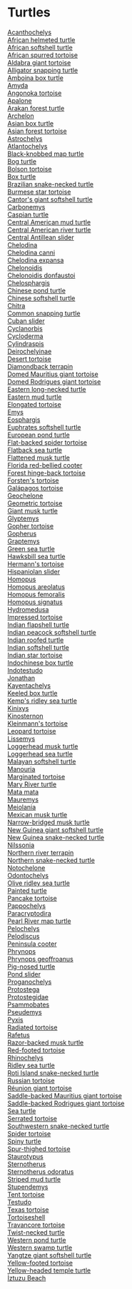 # Turtles
[Acanthochelys](https://en.wikipedia.org/wiki/Acanthochelys)<br>
[African helmeted turtle](https://en.wikipedia.org/wiki/African_helmeted_turtle)<br>
[African softshell turtle](https://en.wikipedia.org/wiki/African_softshell_turtle)<br>
[African spurred tortoise](https://en.wikipedia.org/wiki/African_spurred_tortoise)<br>
[Aldabra giant tortoise](https://en.wikipedia.org/wiki/Aldabra_giant_tortoise)<br>
[Alligator snapping turtle](https://en.wikipedia.org/wiki/Alligator_snapping_turtle)<br>
[Amboina box turtle](https://en.wikipedia.org/wiki/Amboina_box_turtle)<br>
[Amyda](https://en.wikipedia.org/wiki/Amyda)<br>
[Angonoka tortoise](https://en.wikipedia.org/wiki/Angonoka_tortoise)<br>
[Apalone](https://en.wikipedia.org/wiki/Apalone)<br>
[Arakan forest turtle](https://en.wikipedia.org/wiki/Arakan_forest_turtle)<br>
[Archelon](https://en.wikipedia.org/wiki/Archelon)<br>
[Asian box turtle](https://en.wikipedia.org/wiki/Asian_box_turtle)<br>
[Asian forest tortoise](https://en.wikipedia.org/wiki/Asian_forest_tortoise)<br>
[Astrochelys](https://en.wikipedia.org/wiki/Astrochelys)<br>
[Atlantochelys](https://en.wikipedia.org/wiki/Atlantochelys)<br>
[Black-knobbed map turtle](https://en.wikipedia.org/wiki/Black-knobbed_map_turtle)<br>
[Bog turtle](https://en.wikipedia.org/wiki/Bog_turtle)<br>
[Bolson tortoise](https://en.wikipedia.org/wiki/Bolson_tortoise)<br>
[Box turtle](https://en.wikipedia.org/wiki/Box_turtle)<br>
[Brazilian snake-necked turtle](https://en.wikipedia.org/wiki/Brazilian_snake-necked_turtle)<br>
[Burmese star tortoise](https://en.wikipedia.org/wiki/Burmese_star_tortoise)<br>
[Cantor's giant softshell turtle](https://en.wikipedia.org/wiki/Cantor%27s_giant_softshell_turtle)<br>
[Carbonemys](https://en.wikipedia.org/wiki/Carbonemys)<br>
[Caspian turtle](https://en.wikipedia.org/wiki/Caspian_turtle)<br>
[Central American mud turtle](https://en.wikipedia.org/wiki/Central_American_mud_turtle)<br>
[Central American river turtle](https://en.wikipedia.org/wiki/Central_American_river_turtle)<br>
[Central Antillean slider](https://en.wikipedia.org/wiki/Central_Antillean_slider)<br>
[Chelodina](https://en.wikipedia.org/wiki/Chelodina)<br>
[Chelodina canni](https://en.wikipedia.org/wiki/Chelodina_canni)<br>
[Chelodina expansa](https://en.wikipedia.org/wiki/Chelodina_expansa)<br>
[Chelonoidis](https://en.wikipedia.org/wiki/Chelonoidis)<br>
[Chelonoidis donfaustoi](https://en.wikipedia.org/wiki/Chelonoidis_donfaustoi)<br>
[Chelosphargis](https://en.wikipedia.org/wiki/Chelosphargis)<br>
[Chinese pond turtle](https://en.wikipedia.org/wiki/Chinese_pond_turtle)<br>
[Chinese softshell turtle](https://en.wikipedia.org/wiki/Chinese_softshell_turtle)<br>
[Chitra](https://en.wikipedia.org/wiki/Chitra_(genus))<br>
[Common snapping turtle](https://en.wikipedia.org/wiki/Common_snapping_turtle)<br>
[Cuban slider](https://en.wikipedia.org/wiki/Cuban_slider)<br>
[Cyclanorbis](https://en.wikipedia.org/wiki/Cyclanorbis)<br>
[Cycloderma](https://en.wikipedia.org/wiki/Cycloderma)<br>
[Cylindraspis](https://en.wikipedia.org/wiki/Cylindraspis)<br>
[Deirochelyinae](https://en.wikipedia.org/wiki/Deirochelyinae)<br>
[Desert tortoise](https://en.wikipedia.org/wiki/Desert_tortoise)<br>
[Diamondback terrapin](https://en.wikipedia.org/wiki/Diamondback_terrapin)<br>
[Domed Mauritius giant tortoise](https://en.wikipedia.org/wiki/Domed_Mauritius_giant_tortoise)<br>
[Domed Rodrigues giant tortoise](https://en.wikipedia.org/wiki/Domed_Rodrigues_giant_tortoise)<br>
[Eastern long-necked turtle](https://en.wikipedia.org/wiki/Eastern_long-necked_turtle)<br>
[Eastern mud turtle](https://en.wikipedia.org/wiki/Eastern_mud_turtle)<br>
[Elongated tortoise](https://en.wikipedia.org/wiki/Elongated_tortoise)<br>
[Emys](https://en.wikipedia.org/wiki/Emys)<br>
[Eosphargis](https://en.wikipedia.org/wiki/Eosphargis)<br>
[Euphrates softshell turtle](https://en.wikipedia.org/wiki/Euphrates_softshell_turtle)<br>
[European pond turtle](https://en.wikipedia.org/wiki/European_pond_turtle)<br>
[Flat-backed spider tortoise](https://en.wikipedia.org/wiki/Flat-backed_spider_tortoise)<br>
[Flatback sea turtle](https://en.wikipedia.org/wiki/Flatback_sea_turtle)<br>
[Flattened musk turtle](https://en.wikipedia.org/wiki/Flattened_musk_turtle)<br>
[Florida red-bellied cooter](https://en.wikipedia.org/wiki/Florida_red-bellied_cooter)<br>
[Forest hinge-back tortoise](https://en.wikipedia.org/wiki/Forest_hinge-back_tortoise)<br>
[Forsten's tortoise](https://en.wikipedia.org/wiki/Forsten%27s_tortoise)<br>
[Galápagos tortoise](https://en.wikipedia.org/wiki/Galápagos_tortoise)<br>
[Geochelone](https://en.wikipedia.org/wiki/Geochelone)<br>
[Geometric tortoise](https://en.wikipedia.org/wiki/Geometric_tortoise)<br>
[Giant musk turtle](https://en.wikipedia.org/wiki/Giant_musk_turtle)<br>
[Glyptemys](https://en.wikipedia.org/wiki/Glyptemys)<br>
[Gopher tortoise](https://en.wikipedia.org/wiki/Gopher_tortoise)<br>
[Gopherus](https://en.wikipedia.org/wiki/Gopherus)<br>
[Graptemys](https://en.wikipedia.org/wiki/Graptemys)<br>
[Green sea turtle](https://en.wikipedia.org/wiki/Green_sea_turtle)<br>
[Hawksbill sea turtle](https://en.wikipedia.org/wiki/Hawksbill_sea_turtle)<br>
[Hermann's tortoise](https://en.wikipedia.org/wiki/Hermann%27s_tortoise)<br>
[Hispaniolan slider](https://en.wikipedia.org/wiki/Hispaniolan_slider)<br>
[Homopus](https://en.wikipedia.org/wiki/Homopus)<br>
[Homopus areolatus](https://en.wikipedia.org/wiki/Homopus_areolatus)<br>
[Homopus femoralis](https://en.wikipedia.org/wiki/Homopus_femoralis)<br>
[Homopus signatus](https://en.wikipedia.org/wiki/Homopus_signatus)<br>
[Hydromedusa](https://en.wikipedia.org/wiki/Hydromedusa)<br>
[Impressed tortoise](https://en.wikipedia.org/wiki/Impressed_tortoise)<br>
[Indian flapshell turtle](https://en.wikipedia.org/wiki/Indian_flapshell_turtle)<br>
[Indian peacock softshell turtle](https://en.wikipedia.org/wiki/Indian_peacock_softshell_turtle)<br>
[Indian roofed turtle](https://en.wikipedia.org/wiki/Indian_roofed_turtle)<br>
[Indian softshell turtle](https://en.wikipedia.org/wiki/Indian_softshell_turtle)<br>
[Indian star tortoise](https://en.wikipedia.org/wiki/Indian_star_tortoise)<br>
[Indochinese box turtle](https://en.wikipedia.org/wiki/Indochinese_box_turtle)<br>
[Indotestudo](https://en.wikipedia.org/wiki/Indotestudo)<br>
[Jonathan](https://en.wikipedia.org/wiki/Jonathan_(tortoise))<br>
[Kayentachelys](https://en.wikipedia.org/wiki/Kayentachelys)<br>
[Keeled box turtle](https://en.wikipedia.org/wiki/Keeled_box_turtle)<br>
[Kemp's ridley sea turtle](https://en.wikipedia.org/wiki/Kemp%27s_ridley_sea_turtle)<br>
[Kinixys](https://en.wikipedia.org/wiki/Kinixys)<br>
[Kinosternon](https://en.wikipedia.org/wiki/Kinosternon)<br>
[Kleinmann's tortoise](https://en.wikipedia.org/wiki/Kleinmann%27s_tortoise)<br>
[Leopard tortoise](https://en.wikipedia.org/wiki/Leopard_tortoise)<br>
[Lissemys](https://en.wikipedia.org/wiki/Lissemys)<br>
[Loggerhead musk turtle](https://en.wikipedia.org/wiki/Loggerhead_musk_turtle)<br>
[Loggerhead sea turtle](https://en.wikipedia.org/wiki/Loggerhead_sea_turtle)<br>
[Malayan softshell turtle](https://en.wikipedia.org/wiki/Malayan_softshell_turtle)<br>
[Manouria](https://en.wikipedia.org/wiki/Manouria)<br>
[Marginated tortoise](https://en.wikipedia.org/wiki/Marginated_tortoise)<br>
[Mary River turtle](https://en.wikipedia.org/wiki/Mary_River_turtle)<br>
[Mata mata](https://en.wikipedia.org/wiki/Mata_mata)<br>
[Mauremys](https://en.wikipedia.org/wiki/Mauremys)<br>
[Meiolania](https://en.wikipedia.org/wiki/Meiolania)<br>
[Mexican musk turtle](https://en.wikipedia.org/wiki/Mexican_musk_turtle)<br>
[Narrow-bridged musk turtle](https://en.wikipedia.org/wiki/Narrow-bridged_musk_turtle)<br>
[New Guinea giant softshell turtle](https://en.wikipedia.org/wiki/New_Guinea_giant_softshell_turtle)<br>
[New Guinea snake-necked turtle](https://en.wikipedia.org/wiki/New_Guinea_snake-necked_turtle)<br>
[Nilssonia](https://en.wikipedia.org/wiki/Nilssonia_(turtle))<br>
[Northern river terrapin](https://en.wikipedia.org/wiki/Northern_river_terrapin)<br>
[Northern snake-necked turtle](https://en.wikipedia.org/wiki/Northern_snake-necked_turtle)<br>
[Notochelone](https://en.wikipedia.org/wiki/Notochelone)<br>
[Odontochelys](https://en.wikipedia.org/wiki/Odontochelys)<br>
[Olive ridley sea turtle](https://en.wikipedia.org/wiki/Olive_ridley_sea_turtle)<br>
[Painted turtle](https://en.wikipedia.org/wiki/Painted_turtle)<br>
[Pancake tortoise](https://en.wikipedia.org/wiki/Pancake_tortoise)<br>
[Pappochelys](https://en.wikipedia.org/wiki/Pappochelys)<br>
[Paracryptodira](https://en.wikipedia.org/wiki/Paracryptodira)<br>
[Pearl River map turtle](https://en.wikipedia.org/wiki/Pearl_River_map_turtle)<br>
[Pelochelys](https://en.wikipedia.org/wiki/Pelochelys)<br>
[Pelodiscus](https://en.wikipedia.org/wiki/Pelodiscus)<br>
[Peninsula cooter](https://en.wikipedia.org/wiki/Peninsula_cooter)<br>
[Phrynops](https://en.wikipedia.org/wiki/Phrynops)<br>
[Phrynops geoffroanus](https://en.wikipedia.org/wiki/Phrynops_geoffroanus)<br>
[Pig-nosed turtle](https://en.wikipedia.org/wiki/Pig-nosed_turtle)<br>
[Pond slider](https://en.wikipedia.org/wiki/Pond_slider)<br>
[Proganochelys](https://en.wikipedia.org/wiki/Proganochelys)<br>
[Protostega](https://en.wikipedia.org/wiki/Protostega)<br>
[Protostegidae](https://en.wikipedia.org/wiki/Protostegidae)<br>
[Psammobates](https://en.wikipedia.org/wiki/Psammobates)<br>
[Pseudemys](https://en.wikipedia.org/wiki/Pseudemys)<br>
[Pyxis](https://en.wikipedia.org/wiki/Pyxis_(genus))<br>
[Radiated tortoise](https://en.wikipedia.org/wiki/Radiated_tortoise)<br>
[Rafetus](https://en.wikipedia.org/wiki/Rafetus)<br>
[Razor-backed musk turtle](https://en.wikipedia.org/wiki/Razor-backed_musk_turtle)<br>
[Red-footed tortoise](https://en.wikipedia.org/wiki/Red-footed_tortoise)<br>
[Rhinochelys](https://en.wikipedia.org/wiki/Rhinochelys)<br>
[Ridley sea turtle](https://en.wikipedia.org/wiki/Ridley_sea_turtle)<br>
[Roti Island snake-necked turtle](https://en.wikipedia.org/wiki/Roti_Island_snake-necked_turtle)<br>
[Russian tortoise](https://en.wikipedia.org/wiki/Russian_tortoise)<br>
[Réunion giant tortoise](https://en.wikipedia.org/wiki/R%C3%A9union_giant_tortoise)<br>
[Saddle-backed Mauritius giant tortoise](https://en.wikipedia.org/wiki/Saddle-backed_Mauritius_giant_tortoise)<br>
[Saddle-backed Rodrigues giant tortoise](https://en.wikipedia.org/wiki/Saddle-backed_Rodrigues_giant_tortoise)<br>
[Sea turtle](https://en.wikipedia.org/wiki/Sea_turtle)<br>
[Serrated tortoise](https://en.wikipedia.org/wiki/Serrated_tortoise)<br>
[Southwestern snake-necked turtle](https://en.wikipedia.org/wiki/Southwestern_snake-necked_turtle)<br>
[Spider tortoise](https://en.wikipedia.org/wiki/Spider_tortoise)<br>
[Spiny turtle](https://en.wikipedia.org/wiki/Spiny_turtle)<br>
[Spur-thighed tortoise](https://en.wikipedia.org/wiki/Spur-thighed_tortoise)<br>
[Staurotypus](https://en.wikipedia.org/wiki/Staurotypus)<br>
[Sternotherus](https://en.wikipedia.org/wiki/Sternotherus)<br>
[Sternotherus odoratus](https://en.wikipedia.org/wiki/Sternotherus_odoratus)<br>
[Striped mud turtle](https://en.wikipedia.org/wiki/Striped_mud_turtle)<br>
[Stupendemys](https://en.wikipedia.org/wiki/Stupendemys)<br>
[Tent tortoise](https://en.wikipedia.org/wiki/Tent_tortoise)<br>
[Testudo](https://en.wikipedia.org/wiki/Testudo_(genus))<br>
[Texas tortoise](https://en.wikipedia.org/wiki/Texas_tortoise)<br>
[Tortoiseshell](https://en.wikipedia.org/wiki/Tortoiseshell)<br>
[Travancore tortoise](https://en.wikipedia.org/wiki/Travancore_tortoise)<br>
[Twist-necked turtle](https://en.wikipedia.org/wiki/Twist-necked_turtle)<br>
[Western pond turtle](https://en.wikipedia.org/wiki/Western_pond_turtle)<br>
[Western swamp turtle](https://en.wikipedia.org/wiki/Western_swamp_turtle)<br>
[Yangtze giant softshell turtle](https://en.wikipedia.org/wiki/Yangtze_giant_softshell_turtle)<br>
[Yellow-footed tortoise](https://en.wikipedia.org/wiki/Yellow-footed_tortoise)<br>
[Yellow-headed temple turtle](https://en.wikipedia.org/wiki/Yellow-headed_temple_turtle)<br>
[İztuzu Beach](https://en.wikipedia.org/wiki/%C4%B0ztuzu_Beach)<br>
